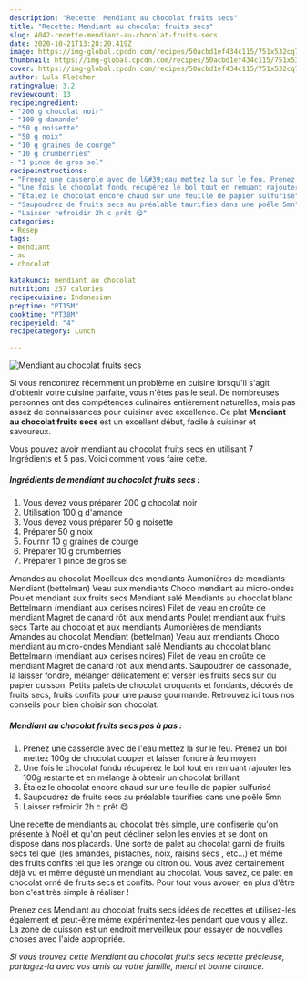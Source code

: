 ```yaml
---
description: "Recette: Mendiant au chocolat fruits secs"
title: "Recette: Mendiant au chocolat fruits secs"
slug: 4042-recette-mendiant-au-chocolat-fruits-secs
date: 2020-10-21T13:28:20.419Z
image: https://img-global.cpcdn.com/recipes/50acbd1ef434c115/751x532cq70/mendiant-au-chocolat-fruits-secs-photo-principale-de-la-recette.jpg
thumbnail: https://img-global.cpcdn.com/recipes/50acbd1ef434c115/751x532cq70/mendiant-au-chocolat-fruits-secs-photo-principale-de-la-recette.jpg
cover: https://img-global.cpcdn.com/recipes/50acbd1ef434c115/751x532cq70/mendiant-au-chocolat-fruits-secs-photo-principale-de-la-recette.jpg
author: Lula Fletcher
ratingvalue: 3.2
reviewcount: 13
recipeingredient:
- "200 g chocolat noir"
- "100 g damande"
- "50 g noisette"
- "50 g noix"
- "10 g graines de courge"
- "10 g crumberries"
- "1 pince de gros sel"
recipeinstructions:
- "Prenez une casserole avec de l&#39;eau mettez la sur le feu. Prenez un bol mettez 100g de chocolat couper et laisser fondre à feu moyen"
- "Une fois le chocolat fondu récupérez le bol tout en remuant rajouter les 100g restante et en mélange à obtenir un chocolat brillant"
- "Étalez le chocolat encore chaud sur une feuille de papier sulfurisé"
- "Saupoudrez de fruits secs au préalable taurifies dans une poêle 5mn"
- "Laisser refroidir 2h c prêt 😋"
categories:
- Resep
tags:
- mendiant
- au
- chocolat

katakunci: mendiant au chocolat 
nutrition: 257 calories
recipecuisine: Indonesian
preptime: "PT15M"
cooktime: "PT38M"
recipeyield: "4"
recipecategory: Lunch

---
```



![Mendiant au chocolat fruits secs](https://img-global.cpcdn.com/recipes/50acbd1ef434c115/751x532cq70/mendiant-au-chocolat-fruits-secs-photo-principale-de-la-recette.jpg)

Si vous rencontrez récemment un problème en cuisine lorsqu'il s'agit d'obtenir votre cuisine parfaite, vous n'êtes pas le seul. De nombreuses personnes ont des compétences culinaires entièrement naturelles, mais pas assez de connaissances pour cuisiner avec excellence. Ce plat <strong> Mendiant au chocolat fruits secs </strong> est un excellent début, facile à cuisiner et savoureux.

<!--inarticleads1-->

Vous pouvez avoir mendiant au chocolat fruits secs en utilisant 7 Ingrédients et 5 pas. Voici comment vous faire cette.

##### Ingrédients de mendiant au chocolat fruits secs :

1. Vous devez vous préparer 200 g chocolat noir
1. Utilisation 100 g d&#39;amande
1. Vous devez vous préparer 50 g noisette
1. Préparer 50 g noix
1. Fournir 10 g graines de courge
1. Préparer 10 g crumberries
1. Préparer 1 pince de gros sel


Amandes au chocolat Moelleux des mendiants Aumonières de mendiants Mendiant (bettelman) Veau aux mendiants Choco mendiant au micro-ondes Poulet mendiant aux fruits secs Mendiant salé Mendiants au chocolat blanc Bettelmann (mendiant aux cerises noires) Filet de veau en croûte de mendiant Magret de canard rôti aux mendiants Poulet mendiant aux fruits secs Tarte au chocolat et aux mendiants Aumonières de mendiants Amandes au chocolat Mendiant (bettelman) Veau aux mendiants Choco mendiant au micro-ondes Mendiant salé Mendiants au chocolat blanc Bettelmann (mendiant aux cerises noires) Filet de veau en croûte de mendiant Magret de canard rôti aux mendiants. Saupoudrer de cassonade, la laisser fondre, mélanger délicatement et verser les fruits secs sur du papier cuisson. Petits palets de chocolat croquants et fondants, décorés de fruits secs, fruits confits pour une pause gourmande. Retrouvez ici tous nos conseils pour bien choisir son chocolat. 

<!--inarticleads2-->

##### Mendiant au chocolat fruits secs pas à pas :

1. Prenez une casserole avec de l&#39;eau mettez la sur le feu. Prenez un bol mettez 100g de chocolat couper et laisser fondre à feu moyen
1. Une fois le chocolat fondu récupérez le bol tout en remuant rajouter les 100g restante et en mélange à obtenir un chocolat brillant
1. Étalez le chocolat encore chaud sur une feuille de papier sulfurisé
1. Saupoudrez de fruits secs au préalable taurifies dans une poêle 5mn
1. Laisser refroidir 2h c prêt 😋


Une recette de mendiants au chocolat très simple, une confiserie qu&#39;on présente à Noël et qu&#39;on peut décliner selon les envies et se dont on dispose dans nos placards. Une sorte de palet au chocolat garni de fruits secs tel quel (les amandes, pistaches, noix, raisins secs , etc…) et même des fruits confits tel que les orange ou citron ou. Vous avez certainement déjà vu et même dégusté un mendiant au chocolat. Vous savez, ce palet en chocolat orné de fruits secs et confits. Pour tout vous avouer, en plus d&#39;être bon c&#39;est très simple à réaliser ! 

<!--inarticleads1-->

<p>
Prenez ces Mendiant au chocolat fruits secs idées de recettes et utilisez-les également et peut-être même expérimentez-les pendant que vous y allez. La zone de cuisson est un endroit merveilleux pour essayer de nouvelles choses avec l'aide appropriée.
</p>

<p>
<i>Si vous trouvez cette Mendiant au chocolat fruits secs recette précieuse, partagez-la avec vos amis ou votre famille, merci et bonne chance.</i>
</p>
